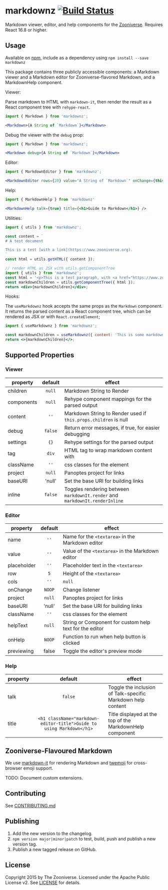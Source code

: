 # markdownz [![Build Status](https://travis-ci.org/zooniverse/markdownz.svg?branch=master)](https://travis-ci.org/zooniverse/markdownz)

Markdown viewer, editor, and help components for the [Zooniverse](https://www.zooniverse.org). Requires React 16.8 or higher.

## Usage

Available on [npm](http://npmjs.com), include as a dependency using `npm install --save markdownz`

This package contains three publicly accessible components: a Markdown viewer and a Markdown editor for Zooniverse-flavored Markdown, and a MarkdownHelp component.

Viewer:

Parse markdown to HTML with `markdown-it`, then render the result as a React component tree with `rehype-react`.

```jsx
import { Markdown } from 'markdownz';

<Markdown>{A String of `Markdown`}</Markdown>
```

Debug the viewer with the `debug` prop:

```jsx
import { Markdown } from 'markdownz';

<Markdown debug>{A String of `Markdown`}</Markdown>
```

Editor:

```jsx
import { MarkdownEditor } from 'markdownz';

<MarkdownEditor rows={20} value="A String of `Markdown`" onChange={this.handleMarkdownChange} />
```

Help:

```jsx
import { MarkdownHelp } from 'markdownz'

<MarkdownHelp talk={true} title={<h1>Guide to Markdown</h1>} />
```

Utilities:

```js
import { utils } from 'markdownz';

const content = `
# A test document

This is a test [with a link](https://www.zooniverse.org).
`
const html = utils.getHTML({ content });
```

```jsx
// render HTML as JSX with utils.getComponentTree
import { utils } from 'markdownz';
const html = '<p>This is a test paragraph, with <a href="https://www.zooniverse.org">a link.</a>';
const markdownChildren = utils.getComponentTree({ html });
return <div>{markdownChildren}</div>;
```

Hooks:

The `useMarkdownz` hook accepts the same props as the `Markdown` component. It returns the parsed content as a React component tree, which can be rendered as JSX or with `React.createElement`;

```jsx
import { useMarkdownz } from 'markdownz';

const markdownChildren = useMarkdownz({ content: 'This is some markdown', debug: true });
return <>{markdownChildren}</>;
```

## Supported Properties

### Viewer

| property | default | effect |
|----------|:-------:|--------|
| children  | `null` | Markdown String to Render |
| components | `null` | Rehype component mappings for the parsed output |
| content | `''` | Markdown String to Render used if `this.props.children` is null |
| debug | `false` | Return error messages, if true, for easier debugging |
| settings | `{}` | Rehype settings for the parsed output |
| tag | `div` | HTML tag to wrap markdown content with |
| className | `''` | css classes for the element |
| project | `null` | Panoptes project for links |
| baseURI | 'null' | Set the base URI for building links |
| inline | `false` | Toggles rendering between `markdownIt.render` and `markdownIt.renderInline`

### Editor

| property | default | effect |
|----------|:-------:|--------|
| name | `''` | Name for the `<textarea>` in the Markdown editor |
| value | `''` | Value of the `<textarea>` in the Markdown editor |
| placeholder | `''` | Placeholder text in the `<textarea>` |
| row | `5` | Height of the `<textarea>` |
| cols | `''` | `null` | Width of `<textarea>` |
| onChange | `NOOP` | Change listener |
| project | `null` | Panoptes project for links |
| baseURI | 'null' | Set the base URI for building links |
| className | `''` | css classes for the element |
| helpText | `null` | String or Component for custom help text for the editor |
| onHelp   | `NOOP` | Function to run when help button is clicked |
| previewing   | false | Toggle the editor's preview mode |

### Help

| property | default | effect |
|----------|:-------:|--------|
| talk | `false`| Toggle the inclusion of Talk-specific Markdown help content |
| title | `<h1 className="markdown-editor-title">Guide to using Markdown</h1>` | Title displayed at the top of the MarkdownHelp component |

## Zooniverse-Flavoured Markdown

We use [markdown-it](https://github.com/markdown-it/markdown-it) for rendering Markdown and [twemoji](https://github.com/twitter/twemoji) for cross-browser emoji support.

TODO: Document custom extensions.

## Contributing

See [CONTRIBUTING.md](https://github.com/zooniverse/markdownz/tree/master/CONTRIBUTING.md)

## Publishing

1. Add the new version to the changelog.
2. `npm version major|minor|patch` to test, build, push and publish a new version tag.
3. Publish a new tagged release on GitHub.

## License

Copyright 2015 by The Zooniverse. Licensed under the Apache Public License v2. See [LICENSE](https://github.com/zooniverse/markdownz/tree/master/LICENSE) for details.
